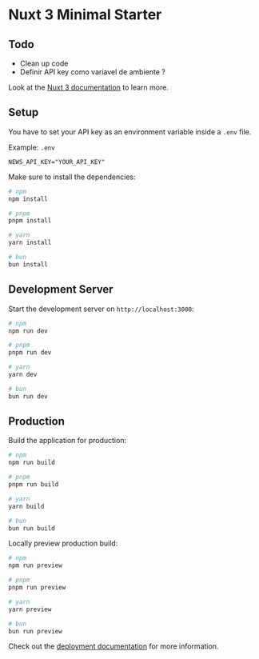 # Nuxt 3 Minimal Starter

## Todo

- Clean up code
- Definir API key como variavel de ambiente ?

Look at the [Nuxt 3 documentation](https://nuxt.com/docs/getting-started/introduction) to learn more.

## Setup

You have to set your API key as an environment variable inside a `.env` file.

Example:
`.env`

```
NEWS_API_KEY="YOUR_API_KEY"
```

Make sure to install the dependencies:

```bash
# npm
npm install

# pnpm
pnpm install

# yarn
yarn install

# bun
bun install
```

## Development Server

Start the development server on `http://localhost:3000`:

```bash
# npm
npm run dev

# pnpm
pnpm run dev

# yarn
yarn dev

# bun
bun run dev
```

## Production

Build the application for production:

```bash
# npm
npm run build

# pnpm
pnpm run build

# yarn
yarn build

# bun
bun run build
```

Locally preview production build:

```bash
# npm
npm run preview

# pnpm
pnpm run preview

# yarn
yarn preview

# bun
bun run preview
```

Check out the [deployment documentation](https://nuxt.com/docs/getting-started/deployment) for more information.
